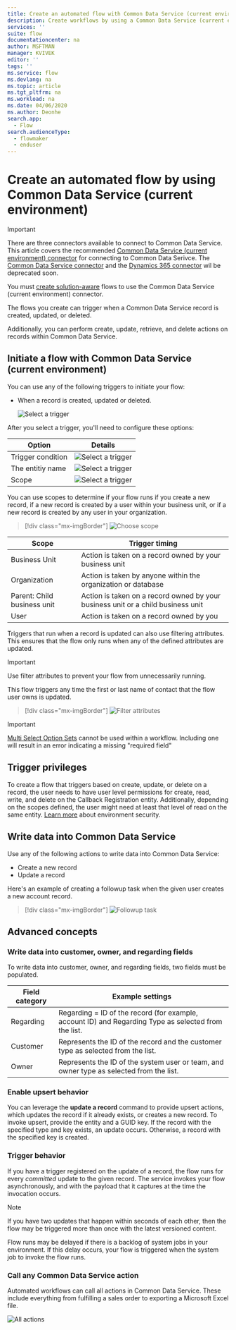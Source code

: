 ```yaml
---
title: Create an automated flow with Common Data Service (current environment) connector| Microsoft Docs
description: Create workflows by using a Common Data Service (current environment) connector and Power Automate
services: ''
suite: flow
documentationcenter: na
author: MSFTMAN
manager: KVIVEK
editor: ''
tags: ''
ms.service: flow
ms.devlang: na
ms.topic: article
ms.tgt_pltfrm: na
ms.workload: na
ms.date: 04/06/2020
ms.author: Deonhe
search.app: 
  - Flow
search.audienceType: 
  - flowmaker
  - enduser
---
```

# Create an automated flow by using Common Data Service (current environment)

>[!IMPORTANT]
>There are three connectors available to connect to Common Data Service. This article covers the recommended [Common Data Service (current environment) connector](./connection-cds.md) for connecting to Common Data Serivce. The [Common Data Service connector](./connection-cds.md) and the [Dynamics 365 connector](https://docs.microsoft.com/connectors/dynamicscrmonline/) wil be deprecated soon.


You must [create solution-aware](./overview-solution-flows.md) flows to use the Common Data Service (current environment) connector. 

The flows you create can trigger when a Common Data Service record is created, updated, or deleted.

Additionally, you can perform create, update, retrieve, and delete actions on records within Common Data Service.

## Initiate a flow with Common Data Service (current environment)

You can use any of the following triggers to initiate your flow:

- When a record is created, updated or deleted.

   ![Select a trigger](./media/cds-connector-native/native-trigger.png)

After you select a trigger, you'll need to configure these options:


Option|Details
---|---
Trigger condition|![Select a trigger](./media/cds-connector-native/trigger-conditions.png)
The entitiy name|![Select a trigger](./media/cds-connector-native/trigger-conditions.png)
Scope| ![Select a trigger](./media/cds-connector-native/trigger-conditions.png)
   
   
You can use scopes to determine if your flow runs if you create a new record, if a new record is created by a user within your business unit, or if a new record is created by any user in your organization.

> [!div class="mx-imgBorder"]
> ![Choose scope](./media/cds-connector/Scopes.png)

|Scope|Trigger timing|
| --- | --- |
|Business Unit|Action is taken on a record owned by your business unit|
|Organization|Action is taken by anyone within the organization or database|
|Parent: Child business unit|Action is taken on a record owned by your business unit or a child business unit|
|User|Action is taken on a record owned by you|

Triggers that run when a record is updated can also use filtering attributes. This ensures that the flow only runs when any of the defined attributes are updated.

> [!IMPORTANT]
> Use filter attributes to prevent your flow from unnecessarily running.

This flow triggers any time the first or last name of contact that the flow user owns is updated.

> [!div class="mx-imgBorder"]
> ![Filter attributes](./media/cds-connector/FilterAttributes.png)

> [!IMPORTANT]
> [Multi Select Option Sets](/powerapps/maker/common-data-service/custom-picklists) cannot be used within a workflow. Including one will result in an error indicating a missing "required field"

## Trigger privileges

To create a flow that triggers based on create, update, or delete on a record, the user needs to have user level permissions for create, read, write, and delete on the Callback Registration entity. Additionally, depending on the scopes defined, the user might need at least that level of read on the same entity.  [Learn more](https://docs.microsoft.com/power-platform/admin/database-security) about environment security.

## Write data into Common Data Service

Use any of the following actions to write data into Common Data Service:

- Create a new record
- Update a record

Here's an example of creating a followup task when the given user creates a new account record.  

> [!div class="mx-imgBorder"]
> ![Followup task](./media/cds-connector/Regarding.png)

## Advanced concepts

### Write data into customer, owner, and regarding fields

To write data into customer, owner, and regarding fields, two fields must be populated.

| Field category | Example settings |
| --- | --- |
| Regarding | Regarding = ID of the record (for example, account ID) and Regarding Type as selected from the list. |
| Customer | Represents the ID of the record and the customer type as selected from the list. |
| Owner | Represents the ID of the system user or team, and owner type as selected from the list. |

### Enable upsert behavior

You can leverage the **update a record** command to provide upsert actions, which updates the record if it already exists, or creates a new record. To invoke upsert, provide the entity and a GUID key. If the record with the specified type and key exists, an update occurs. Otherwise, a record with the specified key is created.

### Trigger behavior

If you have a trigger registered on the update of a record, the flow runs for every *committed* update to the given record. The service invokes your flow asynchronously, and with the payload that it captures at the time the invocation occurs.

> [!NOTE]
> If you have two updates that happen within seconds of each other, then the flow may be triggered more than once with the latest versioned content.

Flow runs may be delayed if there is a backlog of system jobs in your environment.  If this delay occurs, your flow is triggered when the system job to invoke the flow runs.

### Call any Common Data Service action

Automated workflows can call all actions in Common Data Service. These include everything from fulfilling a sales order to exporting a Microsoft Excel file.

 ![All actions](./media/cds-connector/all-actions.png "all actions")


